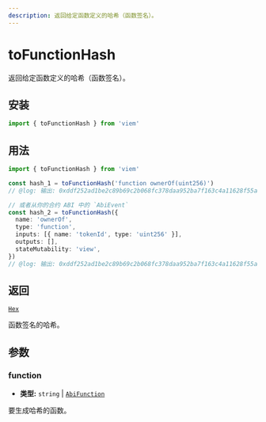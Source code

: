 ```yaml
---
description: 返回给定函数定义的哈希（函数签名）。
---
```


# toFunctionHash

返回给定函数定义的哈希（函数签名）。

## 安装

```ts
import { toFunctionHash } from 'viem'
```

## 用法

```ts twoslash
import { toFunctionHash } from 'viem'

const hash_1 = toFunctionHash('function ownerOf(uint256)')
// @log: 输出: 0xddf252ad1be2c89b69c2b068fc378daa952ba7f163c4a11628f55a4df523b3ef

// 或者从你的合约 ABI 中的 `AbiEvent`
const hash_2 = toFunctionHash({
  name: 'ownerOf',
  type: 'function',
  inputs: [{ name: 'tokenId', type: 'uint256' }],
  outputs: [],
  stateMutability: 'view',
})
// @log: 输出: 0xddf252ad1be2c89b69c2b068fc378daa952ba7f163c4a11628f55a4df523b3ef
```

## 返回

[`Hex`](/docs/glossary/types#hex)

函数签名的哈希。

## 参数

### function

- **类型:** `string` | [`AbiFunction`](https://abitype.dev/api/types#abifunction)

要生成哈希的函数。